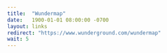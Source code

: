 ```yaml
---
title:  "Wundermap"
date:   1900-01-01 08:00:00 -0700
layout: links
redirect: "https://www.wunderground.com/wundermap"
wait: 5
---
```


